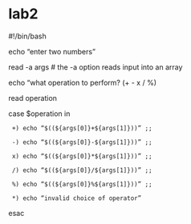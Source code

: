 # lab2

#!/bin/bash

echo “enter two numbers”

read -a args # the -a option reads input into an array

echo “what operation to perform? (+ - x / %)

read operation

case $operation in

     +) echo “$((${args[0]}+${args[1]}))” ;;

     -) echo “$((${args[0]}-${args[1]}))” ;;

     x) echo “$((${args[0]}*${args[1]}))” ;;

     /) echo “$((${args[0]}/${args[1]}))” ;;

     %) echo “$((${args[0]}%${args[1]}))” ;;

     *) echo “invalid choice of operator”
esac
